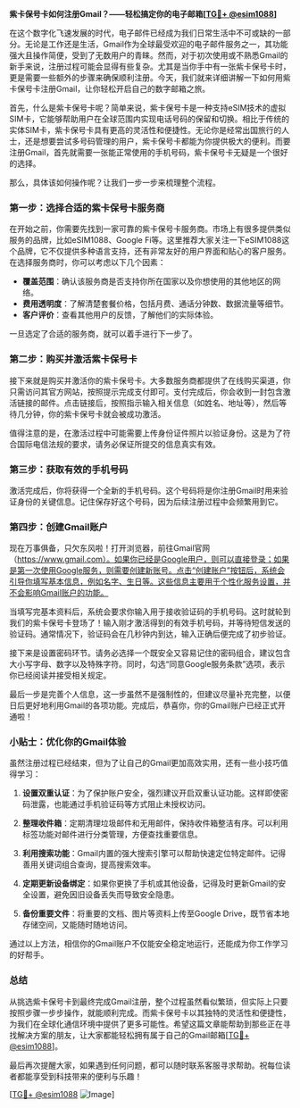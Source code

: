 **紫卡保号卡如何注册Gmail？——轻松搞定你的电子邮箱[[TG💪+ @esim1088](https://t.me/s/esim1088)]**

在这个数字化飞速发展的时代，电子邮件已经成为我们日常生活中不可或缺的一部分。无论是工作还是生活，Gmail作为全球最受欢迎的电子邮件服务之一，其功能强大且操作简便，受到了无数用户的青睐。然而，对于初次使用或不熟悉Gmail的新手来说，注册过程可能会显得有些复杂。尤其是当你手中有一张紫卡保号卡时，更是需要一些额外的步骤来确保顺利注册。今天，我们就来详细讲解一下如何用紫卡保号卡注册Gmail，让你轻松开启自己的数字邮箱之旅。

首先，什么是紫卡保号卡呢？简单来说，紫卡保号卡是一种支持eSIM技术的虚拟SIM卡，它能够帮助用户在全球范围内实现电话号码的保留和切换。相比于传统的实体SIM卡，紫卡保号卡具有更高的灵活性和便捷性。无论你是经常出国旅行的人士，还是想要尝试多号码管理的用户，紫卡保号卡都能为你提供极大的便利。而要注册Gmail，首先就需要一张能正常使用的手机号码，紫卡保号卡无疑是一个很好的选择。

那么，具体该如何操作呢？让我们一步一步来梳理整个流程。

### 第一步：选择合适的紫卡保号卡服务商

在开始之前，你需要先找到一家可靠的紫卡保号卡服务商。市场上有很多提供类似服务的品牌，比如eSIM1088、Google Fi等。这里推荐大家关注一下eSIM1088这个品牌，它不仅提供多种语言支持，还有非常友好的用户界面和贴心的客户服务。在选择服务商时，你可以考虑以下几个因素：

- **覆盖范围**：确认该服务商是否支持你所在国家以及你想使用的其他地区的网络。
- **费用透明度**：了解清楚套餐价格，包括月费、通话分钟数、数据流量等细节。
- **客户评价**：查看其他用户的反馈，了解他们的实际体验。

一旦选定了合适的服务商，就可以着手进行下一步了。

### 第二步：购买并激活紫卡保号卡

接下来就是购买并激活你的紫卡保号卡。大多数服务商都提供了在线购买渠道，你只需访问其官方网站，按照提示完成支付即可。支付完成后，你会收到一封包含激活链接的邮件。点击链接后，按照指示输入相关信息（如姓名、地址等），然后等待几分钟，你的紫卡保号卡就会被成功激活。

值得注意的是，在激活过程中可能需要上传身份证件照片以验证身份。这是为了符合国际电信法规的要求，请务必保证所提交的信息真实有效。

### 第三步：获取有效的手机号码

激活完成后，你将获得一个全新的手机号码。这个号码将是你注册Gmail时用来验证身份的关键信息。记住保存好这个号码，因为后续注册过程中会频繁用到它。

### 第四步：创建Gmail账户

现在万事俱备，只欠东风啦！打开浏览器，前往Gmail官网（https://www.gmail.com）。如果你已经是Google用户，则可以直接登录；如果是第一次使用Google服务，则需要创建新账号。点击“创建账户”按钮后，系统会引导你填写基本信息，例如名字、生日等。这些信息主要用于个性化服务设置，并不会影响Gmail账户的功能。

当填写完基本资料后，系统会要求你输入用于接收验证码的手机号码。这时就轮到我们的紫卡保号卡登场了！输入刚才激活得到的有效手机号码，并等待短信发送的验证码。通常情况下，验证码会在几秒钟内到达，输入正确后便完成了初步验证。

接下来是设置密码环节。请务必选择一个既安全又容易记住的密码组合，建议包含大小写字母、数字以及特殊字符。同时，勾选“同意Google服务条款”选项，表示你已经阅读并接受相关规定。

最后一步是完善个人信息，这一步虽然不是强制性的，但建议尽量补充完整，以便日后更好地利用Gmail的各项功能。完成后，恭喜你，你的Gmail账户已经正式开通啦！

### 小贴士：优化你的Gmail体验

虽然注册过程已经结束，但为了让自己的Gmail更加高效实用，还有一些小技巧值得学习：

1. **设置双重认证**：为了保护账户安全，强烈建议开启双重认证功能。这样即使密码泄露，也能通过手机验证码等方式阻止未授权访问。
   
2. **整理收件箱**：定期清理垃圾邮件和无用邮件，保持收件箱整洁有序。可以利用标签功能对邮件进行分类管理，方便查找重要信息。

3. **利用搜索功能**：Gmail内置的强大搜索引擎可以帮助快速定位特定邮件。记得善用关键词组合查询，提高搜索效率。

4. **定期更新设备绑定**：如果你更换了手机或其他设备，记得及时更新Gmail的安全设置，避免因旧设备丢失而导致安全隐患。

5. **备份重要文件**：将重要的文档、图片等资料上传至Google Drive，既节省本地存储空间，又能随时随地访问。

通过以上方法，相信你的Gmail账户不仅能安全稳定地运行，还能成为你工作学习的好帮手。

### 总结

从挑选紫卡保号卡到最终完成Gmail注册，整个过程虽然看似繁琐，但实际上只要按照步骤一步步操作，就能顺利完成。而紫卡保号卡以其独特的灵活性和便捷性，为我们在全球化通信环境中提供了更多可能性。希望这篇文章能帮助到那些正在寻找解决方案的朋友，让大家都能轻松拥有属于自己的Gmail邮箱[[TG💪+ @esim1088](https://t.me/s/esim1088)]。

最后再次提醒大家，如果遇到任何问题，都可以随时联系客服寻求帮助。祝每位读者都能享受到科技带来的便利与乐趣！

[[TG💪+ @esim1088](https://t.me/s/esim1088) ![Image](https://i.postimg.cc/4NQfJmqS/Snipaste-2025-05-13-00-14-12.png)]